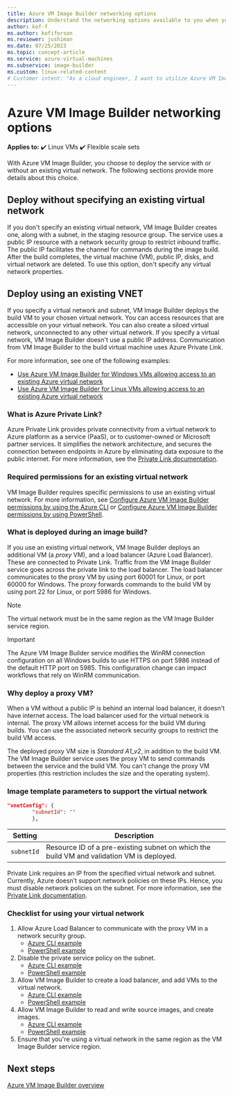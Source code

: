 ```yaml
---
title: Azure VM Image Builder networking options
description: Understand the networking options available to you when you deploy the Azure VM Image Builder service.
author: kof-f
ms.author: kofiforson
ms.reviewer: jushiman
ms.date: 07/25/2023
ms.topic: concept-article
ms.service: azure-virtual-machines
ms.subservice: image-builder
ms.custom: linux-related-content
# Customer intent: "As a cloud engineer, I want to utilize Azure VM Image Builder with my existing virtual network, so that I can efficiently manage image builds while ensuring secure and private connectivity to my resources."
---
```


# Azure VM Image Builder networking options

**Applies to:** :heavy_check_mark: Linux VMs :heavy_check_mark: Flexible scale sets 

With Azure VM Image Builder, you choose to deploy the service with or without an existing virtual network. The following sections provide more details about this choice.

## Deploy without specifying an existing virtual network

If you don't specify an existing virtual network, VM Image Builder creates one, along with a subnet, in the staging resource group. The service uses a public IP resource with a network security group to restrict inbound traffic. The public IP facilitates the channel for commands during the image build. After the build completes, the virtual machine (VM), public IP, disks, and virtual network are deleted. To use this option, don't specify any virtual network properties.

## Deploy using an existing VNET

If you specify a virtual network and subnet, VM Image Builder deploys the build VM to your chosen virtual network. You can access resources that are accessible on your virtual network. You can also create a siloed virtual network, unconnected to any other virtual network. If you specify a virtual network, VM Image Builder doesn't use a public IP address. Communication from VM Image Builder to the build virtual machine uses Azure Private Link.

For more information, see one of the following examples:

* [Use Azure VM Image Builder for Windows VMs allowing access to an existing Azure virtual network](../windows/image-builder-vnet.md)
* [Use Azure VM Image Builder for Linux VMs allowing access to an existing Azure virtual network](image-builder-vnet.md)

### What is Azure Private Link?

Azure Private Link provides private connectivity from a virtual network to Azure platform as a service (PaaS), or to customer-owned or Microsoft partner services. It simplifies the network architecture, and secures the connection between endpoints in Azure by eliminating data exposure to the public internet. For more information, see the [Private Link documentation](/azure/private-link/).

### Required permissions for an existing virtual network

VM Image Builder requires specific permissions to use an existing virtual network. For more information, see [Configure Azure VM Image Builder permissions by using the Azure CLI](image-builder-permissions-cli.md) or [Configure Azure VM Image Builder permissions by using PowerShell](image-builder-permissions-powershell.md).

### What is deployed during an image build?

If you use an existing virtual network, VM Image Builder deploys an additional VM (a *proxy* VM), and a load balancer (Azure Load Balancer). These are connected to Private Link. Traffic from the VM Image Builder service goes across the private link to the load balancer. The load balancer communicates to the proxy VM by using port 60001 for Linux, or port 60000 for Windows. The proxy forwards commands to the build VM by using port 22 for Linux, or port 5986 for Windows.

> [!NOTE]
> The virtual network must be in the same region as the VM Image Builder service region.
> 

> [!IMPORTANT]
> The Azure VM Image Builder service modifies the WinRM connection configuration on all Windows builds to use HTTPS on port 5986 instead of the default HTTP port on 5985. This configuration change can impact workflows that rely on WinRM communication.

### Why deploy a proxy VM?

When a VM without a public IP is behind an internal load balancer, it doesn't have internet access. The load balancer used for the virtual network is internal. The proxy VM allows internet access for the build VM during builds. You can use the associated network security groups to restrict the build VM access.

The deployed proxy VM size is *Standard A1_v2*, in addition to the build VM. The VM Image Builder service uses the proxy VM to send commands between the service and the build VM. You can't change the proxy VM properties (this restriction includes the size and the operating system).

### Image template parameters to support the virtual network

```json
"vnetConfig": {
        "subnetId": ""
        },
```

| Setting | Description |
|---------|---------|
| `subnetId` | Resource ID of a pre-existing subnet on which the build VM and validation VM is deployed. |

Private Link requires an IP from the specified virtual network and subnet. Currently, Azure doesn’t support network policies on these IPs. Hence, you must disable network policies on the subnet. For more information, see the [Private Link documentation](/azure/private-link/).

### Checklist for using your virtual network

1. Allow Azure Load Balancer to communicate with the proxy VM in a network security group.
    * [Azure CLI example](image-builder-vnet.md#add-an-nsg-rule)
    * [PowerShell example](../windows/image-builder-vnet.md#add-an-nsg-rule)
2. Disable the private service policy on the subnet.
    * [Azure CLI example](image-builder-vnet.md#disable-private-service-policy-on-the-subnet)
    * [PowerShell example](../windows/image-builder-vnet.md#disable-private-service-policy-on-the-subnet)
3. Allow VM Image Builder to create a load balancer, and add VMs to the virtual network.
    * [Azure CLI example](image-builder-permissions-cli.md#existing-virtual-network-azure-role-example)
    * [PowerShell example](image-builder-permissions-powershell.md#permission-to-customize-images-on-your-virtual-networks)
4. Allow VM Image Builder to read and write source images, and create images.
    * [Azure CLI example](image-builder-permissions-cli.md#custom-image-azure-role-example)
    * [PowerShell example](image-builder-permissions-powershell.md#custom-image-azure-role-example)
5. Ensure that you're using a virtual network in the same region as the VM Image Builder service region.

## Next steps

[Azure VM Image Builder overview](../image-builder-overview.md)
